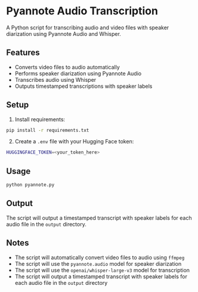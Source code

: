 # Pyannote Audio Transcription

A Python script for transcribing audio and video files with speaker diarization using Pyannote Audio and Whisper.

## Features
- Converts video files to audio automatically
- Performs speaker diarization using Pyannote Audio
- Transcribes audio using Whisper
- Outputs timestamped transcriptions with speaker labels

## Setup
1. Install requirements:
```bash
pip install -r requirements.txt
```

2. Create a `.env` file with your Hugging Face token:
```bash
HUGGINGFACE_TOKEN=<your_token_here>
```

## Usage
```bash
python pyannote.py
```

## Output
The script will output a timestamped transcript with speaker labels for each audio file in the `output` directory.

## Notes
- The script will automatically convert video files to audio using `ffmpeg`
- The script will use the `pyannote.audio` model for speaker diarization
- The script will use the `openai/whisper-large-v3` model for transcription
- The script will output a timestamped transcript with speaker labels for each audio file in the `output` directory

